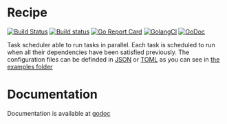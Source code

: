 # Recipe

[![Build Status](https://travis-ci.org/Kerrigan29a/recipe.svg)](https://travis-ci.org/Kerrigan29a/recipe)
[![Build status](https://ci.appveyor.com/api/projects/status/6pc8ix5w3btsw75l?svg=true)](https://ci.appveyor.com/project/Kerrigan29a/recipe)
[![Go Report Card](https://goreportcard.com/badge/github.com/kerrigan29a/recipe)](https://goreportcard.com/report/github.com/kerrigan29a/recipe)
[![GolangCI](https://golangci.com/badges/github.com/kerrigan29a/recipe.svg)](https://golangci.com)
[![GoDoc](https://godoc.org/github.com/Kerrigan29a/recipe?status.svg)](https://godoc.org/github.com/Kerrigan29a/recipe)


Task scheduler able to run tasks in parallel.
Each task is scheduled to run when all their dependencies have been satisfied previously.
The configuration files can be definded in [JSON](https://json.org/) or [TOML](https://github.com/toml-lang/toml) as you
can see in [the examples folder](examples)

# Documentation

Documentation is available at [godoc](https://godoc.org/github.com/Kerrigan29a/recipe)
